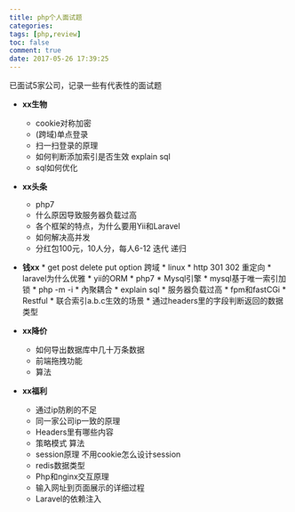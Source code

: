 ```yaml
---
title: php个人面试题
categories:
tags: [php,review]
toc: false
comment: true
date: 2017-05-26 17:39:25
---
```



已面试5家公司，记录一些有代表性的面试题



<!--more-->

- **xx生物**
	- cookie对称加密
	- (跨域)单点登录
	- 扫一扫登录的原理
	- 如何判断添加索引是否生效
	explain sql
	- sql如何优化
	
- **xx头条**
	- php7
	- 什么原因导致服务器负载过高
	- 各个框架的特点，为什么要用Yii和Laravel
	- 如何解决高并发
	- 分红包100元，10人分，每人6-12
        迭代 递归

* **钱xx**
       * get post delete put option 跨域
       * linux
       * http 301 302 重定向
       * laravel为什么优雅
       * yii的ORM
       * php7
       * Mysql引擎
       * mysql基于唯一索引加锁
       * php -m -i
       * 內聚耦合
       * explain sql
       * 服务器负载过高
       * fpm和fastCGi
       * Restful
       * 联合索引a.b.c生效的场景
       * 通过headers里的字段判断返回的数据类型

- **xx降价**
	- 如何导出数据库中几十万条数据
	- 前端拖拽功能
	- 算法

- **xx福利**
	- 通过ip防刷的不足
	- 同一家公司ip一致的原理
	- Headers里有哪些内容
	- 策略模式  算法
	- session原理
	不用cookie怎么设计session
	* redis数据类型
	* Php和nginx交互原理
	* 输入网址到页面展示的详细过程
	* Laravel的依赖注入
